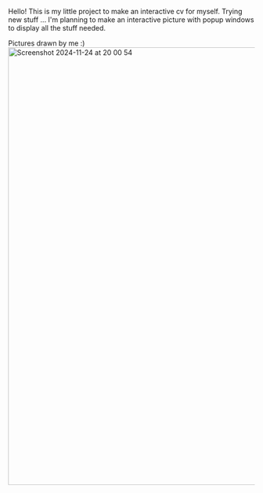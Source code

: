 Hello!
This is my little project to make an interactive cv for myself. 
Trying new stuff ...
I'm planning to make an interactive picture with popup windows to display all the stuff needed.

Pictures drawn by me :)
<img width="892" alt="Screenshot 2024-11-24 at 20 00 54" src="https://github.com/user-attachments/assets/8a2a535d-8ecb-4624-9978-218a722e5609">
